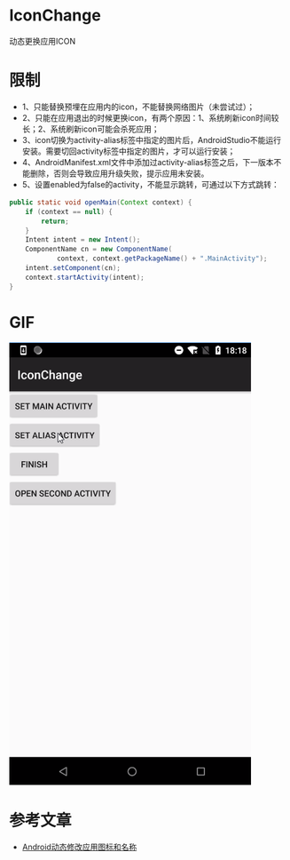 # IconChange

动态更换应用ICON

# 限制

- 1、只能替换预埋在应用内的icon，不能替换网络图片（未尝试过）；
- 2、只能在应用退出的时候更换icon，有两个原因：1、系统刷新icon时间较长；2、系统刷新icon可能会杀死应用；
- 3、icon切换为activity-alias标签中指定的图片后，AndroidStudio不能运行安装。需要切回activity标签中指定的图片，才可以运行安装；
- 4、AndroidManifest.xml文件中添加过activity-alias标签之后，下一版本不能删除，否则会导致应用升级失败，提示应用未安装。
- 5、设置enabled为false的activity，不能显示跳转，可通过以下方式跳转：

```java
public static void openMain(Context context) {
    if (context == null) {
        return;
    }
    Intent intent = new Intent();
    ComponentName cn = new ComponentName(
            context, context.getPackageName() + ".MainActivity");
    intent.setComponent(cn);
    context.startActivity(intent);
}
```

# GIF

![iconchange](iconchange.gif)

# 参考文章

- [Android动态修改应用图标和名称](https://juejin.im/post/5c36f2226fb9a049b7809170)